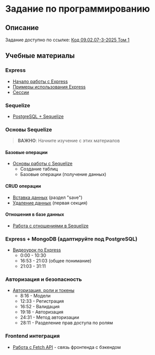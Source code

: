 # Задание по программированию

## Описание
Задание доступно по ссылке: [Код 09.02.07-3-2025 Том 1](https://bom.firpo.ru/file/public/77754/%D0%9A%D0%9E%D0%94%2009.02.07-3-2025%20%D0%A2%D0%BE%D0%BC%201.pdf)

## Учебные материалы

### Express
- [Начало работы с Express](https://metanit.com/web/nodejs/4.1.php)
- [Примеры использования Express](https://nodejsdev.ru/guides/webdraftt/express/)
- [Сессии](https://nodejsdev.ru/guides/webdraftt/sessions/)

### Sequelize
- [PostgreSQL + Sequelize](https://my-js.org/docs/guide/sequelize/)

### Основы Sequelize
> **ВАЖНО**: Начните изучение с этих материалов

#### Базовые операции
- [Основы работы с Sequelize](https://youtu.be/ZUl4i5Rn0yk?si=PuEs2lURkaVrSLCH)
  - Создание таблиц
  - Базовые операции (получение данных)

#### CRUD операции
- [Вставка данных](https://sequelize.org/docs/v7/querying/insert/) (раздел "save")
- [Удаление данных](https://sequelize.org/docs/v7/querying/delete/) (первая секция)

#### Отношения в базе данных
- [Работа с отношениями в Sequelize](https://metanit.com/web/nodejs/9.5.php)

### Express + MongoDB (адаптируйте под PostgreSQL)
- [Видеоурок по Express](https://youtu.be/tKM44vPHU0U?si=hqx4XNu_Q5Uvfg1E)
  - 0:00 - 10:30
  - 16:53 - 21:03 (общее понимание)
  - 21:03 - 31:11

### Авторизация и безопасность
- [Авторизация, роли и токены](https://youtu.be/d_aJdcDq6AY?si=BUJmHBEDzIucq-ue)
  - 8:16 - Модели
  - 12:33 - Регистрация
  - 16:52 - Валидация
  - 19:18 - Авторизация
  - 24:31 - Метод авторизации
  - 28:11 - Разделение прав доступа по ролям

### Frontend интеграция
- [Работа с Fetch API](https://youtu.be/dyTmhq9nc6o?si=dpGLkLn5zcyb6z1Q) - связь фронтенда с бэкендом


